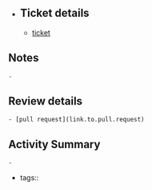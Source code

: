 - ## Ticket details
	- [ticket](link.to.ticket)
## Notes
	-
## Review details
	- [pull request](link.to.pull.request)
## Activity Summary
	-
- tags::